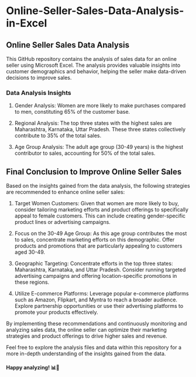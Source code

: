 # Online-Seller-Sales-Data-Analysis-in-Excel

## Online Seller Sales Data Analysis

This GitHub repository contains the analysis of sales data for an online seller using Microsoft Excel. The analysis provides valuable insights into customer demographics and behavior, helping the seller make data-driven decisions to improve sales.

### Data Analysis Insights
1. Gender Analysis: Women are more likely to make purchases compared to men, constituting 65% of the customer base.

2. Regional Analysis: The top three states with the highest sales are Maharashtra, Karnataka, Uttar Pradesh. These three states collectively contribute to 35% of the total sales.

3. Age Group Analysis: The adult age group (30-49 years) is the highest contributor to sales, accounting for 50% of the total sales.

## Final Conclusion to Improve Online Seller Sales

Based on the insights gained from the data analysis, the following strategies are recommended to enhance online seller sales:

1. Target Women Customers: Given that women are more likely to buy, consider tailoring marketing efforts and product offerings to specifically appeal to female customers. This can include creating gender-specific product lines or advertising campaigns.

2. Focus on the 30-49 Age Group: As this age group contributes the most to sales, concentrate marketing efforts on this demographic. Offer products and promotions that are particularly appealing to customers aged 30-49.

3. Geographic Targeting: Concentrate efforts in the top three states: Maharashtra, Karnataka, and Uttar Pradesh. Consider running targeted advertising campaigns and offering location-specific promotions in these regions.

4. Utilize E-commerce Platforms: Leverage popular e-commerce platforms such as Amazon, Flipkart, and Myntra to reach a broader audience. Explore partnership opportunities or use their advertising platforms to promote your products effectively.

By implementing these recommendations and continuously monitoring and analyzing sales data, the online seller can optimize their marketing strategies and product offerings to drive higher sales and revenue.

Feel free to explore the analysis files and data within this repository for a more in-depth understanding of the insights gained from the data.

#### Happy analyzing! 📊🚀
